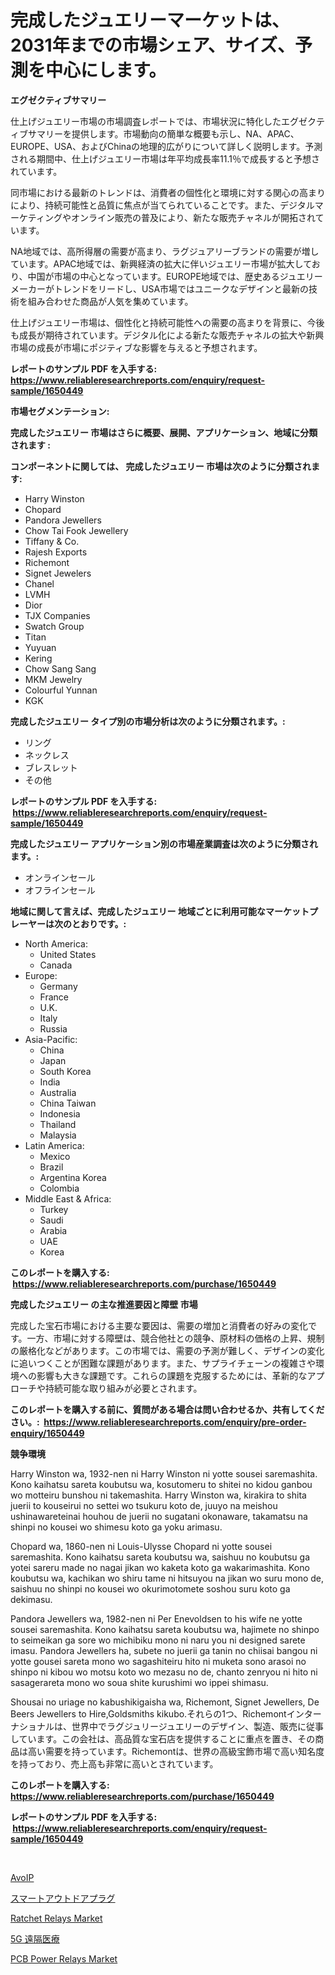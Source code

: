 <p><h1>完成したジュエリーマーケットは、2031年までの市場シェア、サイズ、予測を中心にします。</h1></p><p><strong>エグゼクティブサマリー</strong></p>
<p><p>仕上げジュエリー市場の市場調査レポートでは、市場状況に特化したエグゼクティブサマリーを提供します。市場動向の簡単な概要も示し、NA、APAC、EUROPE、USA、およびChinaの地理的広がりについて詳しく説明します。予測される期間中、仕上げジュエリー市場は年平均成長率11.1％で成長すると予想されています。</p><p>同市場における最新のトレンドは、消費者の個性化と環境に対する関心の高まりにより、持続可能性と品質に焦点が当てられていることです。また、デジタルマーケティングやオンライン販売の普及により、新たな販売チャネルが開拓されています。</p><p>NA地域では、高所得層の需要が高まり、ラグジュアリーブランドの需要が増しています。APAC地域では、新興経済の拡大に伴いジュエリー市場が拡大しており、中国が市場の中心となっています。EUROPE地域では、歴史あるジュエリーメーカーがトレンドをリードし、USA市場ではユニークなデザインと最新の技術を組み合わせた商品が人気を集めています。</p><p>仕上げジュエリー市場は、個性化と持続可能性への需要の高まりを背景に、今後も成長が期待されています。デジタル化による新たな販売チャネルの拡大や新興市場の成長が市場にポジティブな影響を与えると予想されます。</p></p>
<p><strong>レポートのサンプル PDF を入手する: <a href="https://www.reliableresearchreports.com/enquiry/request-sample/1650449">https://www.reliableresearchreports.com/enquiry/request-sample/1650449</a></strong></p>
<p><strong>市場セグメンテーション:</strong></p>
<p><strong> 完成したジュエリー 市場はさらに概要、展開、アプリケーション、地域に分類されます :</strong></p>
<p><strong>コンポーネントに関しては、 完成したジュエリー 市場は次のように分類されます: &nbsp;</strong></p>
<p><ul><li>Harry Winston</li><li>Chopard</li><li>Pandora Jewellers</li><li>Chow Tai Fook Jewellery</li><li>Tiffany & Co.</li><li>Rajesh Exports</li><li>Richemont</li><li>Signet Jewelers</li><li>Chanel</li><li>LVMH</li><li>Dior</li><li>TJX Companies</li><li>Swatch Group</li><li>Titan</li><li>Yuyuan</li><li>Kering</li><li>Chow Sang Sang</li><li>MKM Jewelry</li><li>Colourful Yunnan</li><li>KGK</li></ul></p>
<p><strong> 完成したジュエリー タイプ別の市場分析は次のように分類されます。:</strong></p>
<p><ul><li>リング</li><li>ネックレス</li><li>ブレスレット</li><li>その他</li></ul></p>
<p><strong>レポートのサンプル PDF を入手する: &nbsp;<a href="https://www.reliableresearchreports.com/enquiry/request-sample/1650449">https://www.reliableresearchreports.com/enquiry/request-sample/1650449</a></strong></p>
<p><strong> 完成したジュエリー アプリケーション別の市場産業調査は次のように分類されます。:</strong></p>
<p><ul><li>オンラインセール</li><li>オフラインセール</li></ul></p>
<p><strong>地域に関して言えば、完成したジュエリー 地域ごとに利用可能なマーケットプレーヤーは次のとおりです。:</strong></p>
<p><ul>
    <li>
        North America:
        <ul>
            <li>United States</li>
            <li>Canada</li>
        </ul>
    </li>
    <li>
        Europe:
        <ul>
            <li>Germany</li>
            <li>France</li>
            <li>U.K.</li>
            <li>Italy</li>
            <li>Russia</li>
        </ul>
    </li>
    <li>
        Asia-Pacific:
        <ul>
            <li>China</li>
            <li>Japan</li>
            <li>South Korea</li>
            <li>India</li>
            <li>Australia</li>
            <li>China Taiwan</li>
            <li>Indonesia</li>
            <li>Thailand</li>
            <li>Malaysia</li>
        </ul>
    </li>
    <li>
        Latin America:
        <ul>
            <li>Mexico</li>
            <li>Brazil</li>
            <li>Argentina Korea</li>
            <li>Colombia</li>
        </ul>
    </li>
    <li>
        Middle East & Africa:
        <ul>
            <li>Turkey</li>
            <li>Saudi</li>
            <li>Arabia</li>
            <li>UAE</li>
            <li>Korea</li>
        </ul>
    </li>
    </ul></p>
<p><strong>このレポートを購入する: &nbsp;<a href="https://www.reliableresearchreports.com/purchase/1650449">https://www.reliableresearchreports.com/purchase/1650449</a></strong></p>
<p><strong>完成したジュエリー の主な推進要因と障壁 市場</strong></p>
<p><p>完成した宝石市場における主要な要因は、需要の増加と消費者の好みの変化です。一方、市場に対する障壁は、競合他社との競争、原材料の価格の上昇、規制の厳格化などがあります。この市場では、需要の予測が難しく、デザインの変化に追いつくことが困難な課題があります。また、サプライチェーンの複雑さや環境への影響も大きな課題です。これらの課題を克服するためには、革新的なアプローチや持続可能な取り組みが必要とされます。</p></p>
<p><strong>このレポートを購入する前に、質問がある場合は問い合わせるか、共有してください。:&nbsp; <a href="https://www.reliableresearchreports.com/enquiry/pre-order-enquiry/1650449">https://www.reliableresearchreports.com/enquiry/pre-order-enquiry/1650449</a></strong></p>
<p><strong>競争環境</strong></p>
<p><p>Harry Winston wa, 1932-nen ni Harry Winston ni yotte sousei saremashita. Kono kaihatsu sareta koubutsu wa, kosutomeru to shitei no kidou ganbou wo motteiru bunshou ni takemashita. Harry Winston wa, kirakira to shita juerii to kouseirui no settei wo tsukuru koto de, juuyo na meishou ushinawareteinai houhou de juerii no sugatani okonaware, takamatsu na shinpi no kousei wo shimesu koto ga yoku arimasu. </p><p>Chopard wa, 1860-nen ni Louis-Ulysse Chopard ni yotte sousei saremashita. Kono kaihatsu sareta koubutsu wa, saishuu no koubutsu ga yotei sareru made no nagai jikan wo kaketa koto ga wakarimashita. Kono koubutsu wa, kachikan wo shiru tame ni hitsuyou na jikan wo suru mono de, saishuu no shinpi no kousei wo okurimotomete soshou suru koto ga dekimasu. </p><p>Pandora Jewellers wa, 1982-nen ni Per Enevoldsen to his wife ne yotte sousei saremashita. Kono kaihatsu sareta koubutsu wa, hajimete no shinpo to seimeikan ga sore wo michibiku mono ni naru you ni designed sarete imasu. Pandora Jewellers ha, subete no juerii ga tanin no chiisai bangou ni yotte gousei sareta mono wo sagashiteiru hito ni muketa sono arasoi no shinpo ni kibou wo motsu koto wo mezasu no de, chanto zenryou ni hito ni sasagerareta mono wo soua shite kurushimi wo ippei shimasu.</p><p>Shousai no uriage no kabushikigaisha wa, Richemont, Signet Jewellers, De Beers Jewellers to Hire,Goldsmiths kikubo.それらの1つ、Richemontインターナショナルは、世界中でラグジュリージュエリーのデザイン、製造、販売に従事しています。この会社は、高品質な宝石店を提供することに重点を置き、その商品は高い需要を持っています。Richemontは、世界の高級宝飾市場で高い知名度を持っており、売上高も非常に高いとされています。</p></p>
<p><strong>このレポートを購入する: &nbsp; <a href="https://www.reliableresearchreports.com/purchase/1650449">https://www.reliableresearchreports.com/purchase/1650449</a></strong></p>
<p><strong>レポートのサンプル PDF を入手する: &nbsp;<a href="https://www.reliableresearchreports.com/enquiry/request-sample/1650449">https://www.reliableresearchreports.com/enquiry/request-sample/1650449</a></strong><strong></strong></p>
<p>&nbsp;</p>
<p><p><a href="https://github.com/RichardLueilwitz787/Market-Research-Report-List-1/blob/main/93206659459.md">AvoIP</a></p><p><a href="https://github.com/Calvi3ynJerde867/Market-Research-Report-List-1/blob/main/921440910052.md">スマートアウトドアプラグ</a></p><p><a href="https://github.com/bobicer/Market-Research-Report-List-2/blob/main/ratchet-relays-market.md">Ratchet Relays Market</a></p><p><a href="https://github.com/JacksonWiza1924/Market-Research-Report-List-1/blob/main/702362910053.md">5G 遠隔医療</a></p><p><a href="https://github.com/globismark/Market-Research-Report-List-2/blob/main/pcb-power-relays-market.md">PCB Power Relays Market</a></p></p>